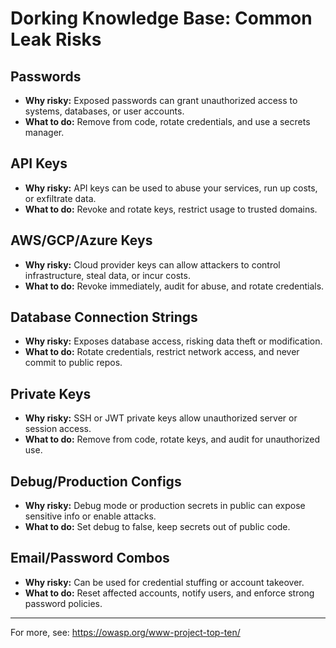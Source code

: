 # Dorking Knowledge Base: Common Leak Risks

## Passwords
- **Why risky:** Exposed passwords can grant unauthorized access to systems, databases, or user accounts.
- **What to do:** Remove from code, rotate credentials, and use a secrets manager.

## API Keys
- **Why risky:** API keys can be used to abuse your services, run up costs, or exfiltrate data.
- **What to do:** Revoke and rotate keys, restrict usage to trusted domains.

## AWS/GCP/Azure Keys
- **Why risky:** Cloud provider keys can allow attackers to control infrastructure, steal data, or incur costs.
- **What to do:** Revoke immediately, audit for abuse, and rotate credentials.

## Database Connection Strings
- **Why risky:** Exposes database access, risking data theft or modification.
- **What to do:** Rotate credentials, restrict network access, and never commit to public repos.

## Private Keys
- **Why risky:** SSH or JWT private keys allow unauthorized server or session access.
- **What to do:** Remove from code, rotate keys, and audit for unauthorized use.

## Debug/Production Configs
- **Why risky:** Debug mode or production secrets in public can expose sensitive info or enable attacks.
- **What to do:** Set debug to false, keep secrets out of public code.

## Email/Password Combos
- **Why risky:** Can be used for credential stuffing or account takeover.
- **What to do:** Reset affected accounts, notify users, and enforce strong password policies.

---

For more, see: https://owasp.org/www-project-top-ten/
